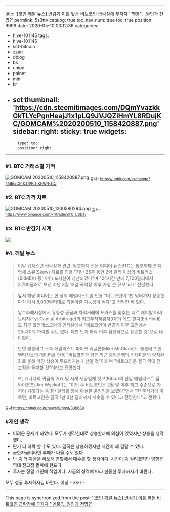 
---
title: '[코인 깨알 뉴스] 반감기 이틀 앞둔 비트코인 급락장에 투자자 ''멘붕''…원인과 전망?'
permlink: 5s3ttv
catalog: true
toc_nav_num: true
toc: true
position: 9999
date: 2020-05-10 03:12:36
categories:
- hive-101145
tags:
- hive-101145
- sct-bitcoin
- zzan
- dblog
- bs
- union
- palnet
- mini
- kr
- sct
thumbnail: 'https://cdn.steemitimages.com/DQmYvazkkGkTLYcPgnHeajJ1x1pLQ9JVJQZiHmYL8RDujKC/GOMCAM%2020200510_1158420887.png'
sidebar:
    right:
        sticky: true
widgets:
    -
        type: toc
        position: right
---


### #1. BTC 거래소별 가격

![GOMCAM 20200510_1158420887.png](https://cdn.steemitimages.com/DQmYvazkkGkTLYcPgnHeajJ1x1pLQ9JVJQZiHmYL8RDujKC/GOMCAM%2020200510_1158420887.png)
<sub> 출처 :  https://upbit.com/exchange?code=CRIX.UPBIT.KRW-BTC/</sub>

### #2. BTC 가격 차트
![GOMCAM 20200510_1200580294.png](https://cdn.steemitimages.com/DQmR8soyppQjyqErLB1eWZcBPE4Fme2pZWcVwLNRDi1AeHZ/GOMCAM%2020200510_1200580294.png)
<sub> 출처 :  https://www.binance.com/kr/trade/BTC_USDT/</sub>

### #3. BTC 반감기 시계
![](https://cdn.steemitimages.com/DQmPUtZBYouWpySLiuLnvqjekVGPqjpRVkfZxQpTsgweQRJ/image.png)
### #4. 깨알 뉴스
>이날 갑작스런 급락장과 관련, 암호화폐 전문 미디어 뉴스BTC는 암호화폐 분석 업체 스큐(Skew) 자료를 인용 "지난 25분 동안 2억 달러 이상의 비트멕스(BitMEX) 롱(매수) 포지션이 청산되었다"며 "24시간 만에 7,700달러에서 3,700달러로 보낸 지난 3월 12일 폭락장 이후 가장 큰 규모"라고 진단했다.

>앞서 해당 미디어는 한 상위 애널리스트를 인용 "비트코인이 1만 달러까지 상승했다가 다시 8,000달러대로 되돌아갈 가능성이 높다"고 전망한 바 있다.

 

>암호화폐시장에서 유동성 공급과 차익거래에 포커스를 맞추는 티르 캐피탈 아비트리지(Tyr Capital Arbitrage)의 최고투자책임자(CIO) 에드 힌디(Ed Hindi)도 최근 코인데스크와의 인터뷰에서 “비트코인이 반감기 이후 고점에서 25~30% 하락할 수도 있다. 다만 단기 하락 이후 점진적으로 상승할 것"으로 내다봤다.

 

>반면 블룸버그 소속 애널리스트 마이크 맥글론(Mike McGlone)도 블룸버그 인텔리전스의 데이터를 인용 "비트코인과 금은 최근 중앙은행의 전대미문의 양적완화로 올해 가장 상승이 두드러지는 자산일 것"이라며 "비트코인은 결국 역대 전고점을 돌파할 것"이라고 전망했다.

 

>또, 캐나다의 귀금속 거래 및 시세 제공업체 킷코(Kitco)의 선임 애널리스트 짐 와이코프(Jim Wyckoff)는 "이번 주 비트코인은 2월 말 이후 최고 수준으로 가격이 거래되는 등 1만 달러를 향해 확실한 움직임을 보였다"면서 "한 분석가에 따르면, 비트코인은 결국 1만 3천 달러까지 치솟을 수 있다고 전망한다"고 전했다.

<sub>출처:https://cobak.co.kr/news/9/post/338689</sub>

### #개인 생각
- 어려운 문제가 되었다. 
모두가 생각한대로 상승할까에 의심이 있었지만
상승을 생각했다. 
- 단기 더 하락 할 수도 있다.  결국은 상승하겠지만 
시간이 꽤 걸릴 수 있다. 
- 급한자금이라면 투매가 나올 수도 있다. 
-  난 좀 더 자금을 확보해 분할해서 매수를 할 생각이다.
시간이 좀 걸리겠지만 방향은 역대 전고점 돌파에 한표다.
-  투자는 정말 개인에 책임이다.  자금의 성격에 따라
신중한 투자하시기 바란다. 


모두 성공 투자하시길 바란다.  이상 - 카카 -

- - -

This page is synchronized from the post: ['[코인 깨알 뉴스] 반감기 이틀 앞둔 비트코인 급락장에 투자자 ''멘붕''…원인과 전망?'](https://steemit.com/@kibumh/5s3ttv)
